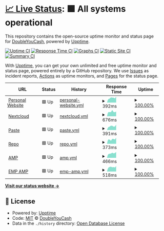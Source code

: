# [📈 Live Status](https://status.wyattduber.com): <!--live status--> **🟩 All systems operational**

This repository contains the open-source uptime monitor and status page for [DoubleYouCash](https://status.wyattduber.com), powered by [Upptime](https://github.com/upptime/upptime).

[![Uptime CI](https://github.com/DoubleYouCash/statuspage/workflows/Uptime%20CI/badge.svg)](https://github.com/DoubleYouCash/statuspage/actions?query=workflow%3A%22Uptime+CI%22)
[![Response Time CI](https://github.com/DoubleYouCash/statuspage/workflows/Response%20Time%20CI/badge.svg)](https://github.com/DoubleYouCash/statuspage/actions?query=workflow%3A%22Response+Time+CI%22)
[![Graphs CI](https://github.com/DoubleYouCash/statuspage/workflows/Graphs%20CI/badge.svg)](https://github.com/DoubleYouCash/statuspage/actions?query=workflow%3A%22Graphs+CI%22)
[![Static Site CI](https://github.com/DoubleYouCash/statuspage/workflows/Static%20Site%20CI/badge.svg)](https://github.com/DoubleYouCash/statuspage/actions?query=workflow%3A%22Static+Site+CI%22)
[![Summary CI](https://github.com/DoubleYouCash/statuspage/workflows/Summary%20CI/badge.svg)](https://github.com/DoubleYouCash/statuspage/actions?query=workflow%3A%22Summary+CI%22)

With [Upptime](https://upptime.js.org), you can get your own unlimited and free uptime monitor and status page, powered entirely by a GitHub repository. We use [Issues](https://github.com/DoubleYouCash/statuspage/issues) as incident reports, [Actions](https://github.com/DoubleYouCash/statuspage/actions) as uptime monitors, and [Pages](https://status.wyattduber.com) for the status page.

<!--start: status pages-->
<!-- This summary is generated by Upptime (https://github.com/upptime/upptime) -->
<!-- Do not edit this manually, your changes will be overwritten -->
<!-- prettier-ignore -->
| URL | Status | History | Response Time | Uptime |
| --- | ------ | ------- | ------------- | ------ |
| <img alt="" src="https://icons.duckduckgo.com/ip3/www.wyattduber.com.ico" height="13"> [Personal Website](https://www.wyattduber.com) | 🟩 Up | [personal-website.yml](https://github.com/wyattduber/statuspage/commits/HEAD/history/personal-website.yml) | <details><summary><img alt="Response time graph" src="./graphs/personal-website/response-time-week.png" height="20"> 392ms</summary><br><a href="https://status.wyattduber.com/history/personal-website"><img alt="Response time 686" src="https://img.shields.io/endpoint?url=https%3A%2F%2Fraw.githubusercontent.com%2Fwyattduber%2Fstatuspage%2FHEAD%2Fapi%2Fpersonal-website%2Fresponse-time.json"></a><br><a href="https://status.wyattduber.com/history/personal-website"><img alt="24-hour response time 389" src="https://img.shields.io/endpoint?url=https%3A%2F%2Fraw.githubusercontent.com%2Fwyattduber%2Fstatuspage%2FHEAD%2Fapi%2Fpersonal-website%2Fresponse-time-day.json"></a><br><a href="https://status.wyattduber.com/history/personal-website"><img alt="7-day response time 392" src="https://img.shields.io/endpoint?url=https%3A%2F%2Fraw.githubusercontent.com%2Fwyattduber%2Fstatuspage%2FHEAD%2Fapi%2Fpersonal-website%2Fresponse-time-week.json"></a><br><a href="https://status.wyattduber.com/history/personal-website"><img alt="30-day response time 437" src="https://img.shields.io/endpoint?url=https%3A%2F%2Fraw.githubusercontent.com%2Fwyattduber%2Fstatuspage%2FHEAD%2Fapi%2Fpersonal-website%2Fresponse-time-month.json"></a><br><a href="https://status.wyattduber.com/history/personal-website"><img alt="1-year response time 793" src="https://img.shields.io/endpoint?url=https%3A%2F%2Fraw.githubusercontent.com%2Fwyattduber%2Fstatuspage%2FHEAD%2Fapi%2Fpersonal-website%2Fresponse-time-year.json"></a></details> | <details><summary><a href="https://status.wyattduber.com/history/personal-website">100.00%</a></summary><a href="https://status.wyattduber.com/history/personal-website"><img alt="All-time uptime 96.64%" src="https://img.shields.io/endpoint?url=https%3A%2F%2Fraw.githubusercontent.com%2Fwyattduber%2Fstatuspage%2FHEAD%2Fapi%2Fpersonal-website%2Fuptime.json"></a><br><a href="https://status.wyattduber.com/history/personal-website"><img alt="24-hour uptime 100.00%" src="https://img.shields.io/endpoint?url=https%3A%2F%2Fraw.githubusercontent.com%2Fwyattduber%2Fstatuspage%2FHEAD%2Fapi%2Fpersonal-website%2Fuptime-day.json"></a><br><a href="https://status.wyattduber.com/history/personal-website"><img alt="7-day uptime 100.00%" src="https://img.shields.io/endpoint?url=https%3A%2F%2Fraw.githubusercontent.com%2Fwyattduber%2Fstatuspage%2FHEAD%2Fapi%2Fpersonal-website%2Fuptime-week.json"></a><br><a href="https://status.wyattduber.com/history/personal-website"><img alt="30-day uptime 100.00%" src="https://img.shields.io/endpoint?url=https%3A%2F%2Fraw.githubusercontent.com%2Fwyattduber%2Fstatuspage%2FHEAD%2Fapi%2Fpersonal-website%2Fuptime-month.json"></a><br><a href="https://status.wyattduber.com/history/personal-website"><img alt="1-year uptime 97.10%" src="https://img.shields.io/endpoint?url=https%3A%2F%2Fraw.githubusercontent.com%2Fwyattduber%2Fstatuspage%2FHEAD%2Fapi%2Fpersonal-website%2Fuptime-year.json"></a></details>
| <img alt="" src="https://icons.duckduckgo.com/ip3/cloud.wyattduber.com.ico" height="13"> [Nextcloud](https://cloud.wyattduber.com) | 🟩 Up | [nextcloud.yml](https://github.com/wyattduber/statuspage/commits/HEAD/history/nextcloud.yml) | <details><summary><img alt="Response time graph" src="./graphs/nextcloud/response-time-week.png" height="20"> 676ms</summary><br><a href="https://status.wyattduber.com/history/nextcloud"><img alt="Response time 1098" src="https://img.shields.io/endpoint?url=https%3A%2F%2Fraw.githubusercontent.com%2Fwyattduber%2Fstatuspage%2FHEAD%2Fapi%2Fnextcloud%2Fresponse-time.json"></a><br><a href="https://status.wyattduber.com/history/nextcloud"><img alt="24-hour response time 704" src="https://img.shields.io/endpoint?url=https%3A%2F%2Fraw.githubusercontent.com%2Fwyattduber%2Fstatuspage%2FHEAD%2Fapi%2Fnextcloud%2Fresponse-time-day.json"></a><br><a href="https://status.wyattduber.com/history/nextcloud"><img alt="7-day response time 676" src="https://img.shields.io/endpoint?url=https%3A%2F%2Fraw.githubusercontent.com%2Fwyattduber%2Fstatuspage%2FHEAD%2Fapi%2Fnextcloud%2Fresponse-time-week.json"></a><br><a href="https://status.wyattduber.com/history/nextcloud"><img alt="30-day response time 718" src="https://img.shields.io/endpoint?url=https%3A%2F%2Fraw.githubusercontent.com%2Fwyattduber%2Fstatuspage%2FHEAD%2Fapi%2Fnextcloud%2Fresponse-time-month.json"></a><br><a href="https://status.wyattduber.com/history/nextcloud"><img alt="1-year response time 1156" src="https://img.shields.io/endpoint?url=https%3A%2F%2Fraw.githubusercontent.com%2Fwyattduber%2Fstatuspage%2FHEAD%2Fapi%2Fnextcloud%2Fresponse-time-year.json"></a></details> | <details><summary><a href="https://status.wyattduber.com/history/nextcloud">100.00%</a></summary><a href="https://status.wyattduber.com/history/nextcloud"><img alt="All-time uptime 95.42%" src="https://img.shields.io/endpoint?url=https%3A%2F%2Fraw.githubusercontent.com%2Fwyattduber%2Fstatuspage%2FHEAD%2Fapi%2Fnextcloud%2Fuptime.json"></a><br><a href="https://status.wyattduber.com/history/nextcloud"><img alt="24-hour uptime 100.00%" src="https://img.shields.io/endpoint?url=https%3A%2F%2Fraw.githubusercontent.com%2Fwyattduber%2Fstatuspage%2FHEAD%2Fapi%2Fnextcloud%2Fuptime-day.json"></a><br><a href="https://status.wyattduber.com/history/nextcloud"><img alt="7-day uptime 100.00%" src="https://img.shields.io/endpoint?url=https%3A%2F%2Fraw.githubusercontent.com%2Fwyattduber%2Fstatuspage%2FHEAD%2Fapi%2Fnextcloud%2Fuptime-week.json"></a><br><a href="https://status.wyattduber.com/history/nextcloud"><img alt="30-day uptime 100.00%" src="https://img.shields.io/endpoint?url=https%3A%2F%2Fraw.githubusercontent.com%2Fwyattduber%2Fstatuspage%2FHEAD%2Fapi%2Fnextcloud%2Fuptime-month.json"></a><br><a href="https://status.wyattduber.com/history/nextcloud"><img alt="1-year uptime 96.87%" src="https://img.shields.io/endpoint?url=https%3A%2F%2Fraw.githubusercontent.com%2Fwyattduber%2Fstatuspage%2FHEAD%2Fapi%2Fnextcloud%2Fuptime-year.json"></a></details>
| <img alt="" src="https://icons.duckduckgo.com/ip3/paste.wyattduber.com.ico" height="13"> [Paste](https://paste.wyattduber.com) | 🟩 Up | [paste.yml](https://github.com/wyattduber/statuspage/commits/HEAD/history/paste.yml) | <details><summary><img alt="Response time graph" src="./graphs/paste/response-time-week.png" height="20"> 391ms</summary><br><a href="https://status.wyattduber.com/history/paste"><img alt="Response time 531" src="https://img.shields.io/endpoint?url=https%3A%2F%2Fraw.githubusercontent.com%2Fwyattduber%2Fstatuspage%2FHEAD%2Fapi%2Fpaste%2Fresponse-time.json"></a><br><a href="https://status.wyattduber.com/history/paste"><img alt="24-hour response time 380" src="https://img.shields.io/endpoint?url=https%3A%2F%2Fraw.githubusercontent.com%2Fwyattduber%2Fstatuspage%2FHEAD%2Fapi%2Fpaste%2Fresponse-time-day.json"></a><br><a href="https://status.wyattduber.com/history/paste"><img alt="7-day response time 391" src="https://img.shields.io/endpoint?url=https%3A%2F%2Fraw.githubusercontent.com%2Fwyattduber%2Fstatuspage%2FHEAD%2Fapi%2Fpaste%2Fresponse-time-week.json"></a><br><a href="https://status.wyattduber.com/history/paste"><img alt="30-day response time 375" src="https://img.shields.io/endpoint?url=https%3A%2F%2Fraw.githubusercontent.com%2Fwyattduber%2Fstatuspage%2FHEAD%2Fapi%2Fpaste%2Fresponse-time-month.json"></a><br><a href="https://status.wyattduber.com/history/paste"><img alt="1-year response time 572" src="https://img.shields.io/endpoint?url=https%3A%2F%2Fraw.githubusercontent.com%2Fwyattduber%2Fstatuspage%2FHEAD%2Fapi%2Fpaste%2Fresponse-time-year.json"></a></details> | <details><summary><a href="https://status.wyattduber.com/history/paste">100.00%</a></summary><a href="https://status.wyattduber.com/history/paste"><img alt="All-time uptime 94.30%" src="https://img.shields.io/endpoint?url=https%3A%2F%2Fraw.githubusercontent.com%2Fwyattduber%2Fstatuspage%2FHEAD%2Fapi%2Fpaste%2Fuptime.json"></a><br><a href="https://status.wyattduber.com/history/paste"><img alt="24-hour uptime 100.00%" src="https://img.shields.io/endpoint?url=https%3A%2F%2Fraw.githubusercontent.com%2Fwyattduber%2Fstatuspage%2FHEAD%2Fapi%2Fpaste%2Fuptime-day.json"></a><br><a href="https://status.wyattduber.com/history/paste"><img alt="7-day uptime 100.00%" src="https://img.shields.io/endpoint?url=https%3A%2F%2Fraw.githubusercontent.com%2Fwyattduber%2Fstatuspage%2FHEAD%2Fapi%2Fpaste%2Fuptime-week.json"></a><br><a href="https://status.wyattduber.com/history/paste"><img alt="30-day uptime 100.00%" src="https://img.shields.io/endpoint?url=https%3A%2F%2Fraw.githubusercontent.com%2Fwyattduber%2Fstatuspage%2FHEAD%2Fapi%2Fpaste%2Fuptime-month.json"></a><br><a href="https://status.wyattduber.com/history/paste"><img alt="1-year uptime 90.10%" src="https://img.shields.io/endpoint?url=https%3A%2F%2Fraw.githubusercontent.com%2Fwyattduber%2Fstatuspage%2FHEAD%2Fapi%2Fpaste%2Fuptime-year.json"></a></details>
| <img alt="" src="https://icons.duckduckgo.com/ip3/repo.wyattduber.com.ico" height="13"> [Repo](https://repo.wyattduber.com) | 🟩 Up | [repo.yml](https://github.com/wyattduber/statuspage/commits/HEAD/history/repo.yml) | <details><summary><img alt="Response time graph" src="./graphs/repo/response-time-week.png" height="20"> 373ms</summary><br><a href="https://status.wyattduber.com/history/repo"><img alt="Response time 507" src="https://img.shields.io/endpoint?url=https%3A%2F%2Fraw.githubusercontent.com%2Fwyattduber%2Fstatuspage%2FHEAD%2Fapi%2Frepo%2Fresponse-time.json"></a><br><a href="https://status.wyattduber.com/history/repo"><img alt="24-hour response time 405" src="https://img.shields.io/endpoint?url=https%3A%2F%2Fraw.githubusercontent.com%2Fwyattduber%2Fstatuspage%2FHEAD%2Fapi%2Frepo%2Fresponse-time-day.json"></a><br><a href="https://status.wyattduber.com/history/repo"><img alt="7-day response time 373" src="https://img.shields.io/endpoint?url=https%3A%2F%2Fraw.githubusercontent.com%2Fwyattduber%2Fstatuspage%2FHEAD%2Fapi%2Frepo%2Fresponse-time-week.json"></a><br><a href="https://status.wyattduber.com/history/repo"><img alt="30-day response time 434" src="https://img.shields.io/endpoint?url=https%3A%2F%2Fraw.githubusercontent.com%2Fwyattduber%2Fstatuspage%2FHEAD%2Fapi%2Frepo%2Fresponse-time-month.json"></a><br><a href="https://status.wyattduber.com/history/repo"><img alt="1-year response time 573" src="https://img.shields.io/endpoint?url=https%3A%2F%2Fraw.githubusercontent.com%2Fwyattduber%2Fstatuspage%2FHEAD%2Fapi%2Frepo%2Fresponse-time-year.json"></a></details> | <details><summary><a href="https://status.wyattduber.com/history/repo">100.00%</a></summary><a href="https://status.wyattduber.com/history/repo"><img alt="All-time uptime 97.42%" src="https://img.shields.io/endpoint?url=https%3A%2F%2Fraw.githubusercontent.com%2Fwyattduber%2Fstatuspage%2FHEAD%2Fapi%2Frepo%2Fuptime.json"></a><br><a href="https://status.wyattduber.com/history/repo"><img alt="24-hour uptime 100.00%" src="https://img.shields.io/endpoint?url=https%3A%2F%2Fraw.githubusercontent.com%2Fwyattduber%2Fstatuspage%2FHEAD%2Fapi%2Frepo%2Fuptime-day.json"></a><br><a href="https://status.wyattduber.com/history/repo"><img alt="7-day uptime 100.00%" src="https://img.shields.io/endpoint?url=https%3A%2F%2Fraw.githubusercontent.com%2Fwyattduber%2Fstatuspage%2FHEAD%2Fapi%2Frepo%2Fuptime-week.json"></a><br><a href="https://status.wyattduber.com/history/repo"><img alt="30-day uptime 100.00%" src="https://img.shields.io/endpoint?url=https%3A%2F%2Fraw.githubusercontent.com%2Fwyattduber%2Fstatuspage%2FHEAD%2Fapi%2Frepo%2Fuptime-month.json"></a><br><a href="https://status.wyattduber.com/history/repo"><img alt="1-year uptime 97.06%" src="https://img.shields.io/endpoint?url=https%3A%2F%2Fraw.githubusercontent.com%2Fwyattduber%2Fstatuspage%2FHEAD%2Fapi%2Frepo%2Fuptime-year.json"></a></details>
| <img alt="" src="https://icons.duckduckgo.com/ip3/server.wyattduber.com.ico" height="13"> [AMP](https://server.wyattduber.com) | 🟩 Up | [amp.yml](https://github.com/wyattduber/statuspage/commits/HEAD/history/amp.yml) | <details><summary><img alt="Response time graph" src="./graphs/amp/response-time-week.png" height="20"> 466ms</summary><br><a href="https://status.wyattduber.com/history/amp"><img alt="Response time 561" src="https://img.shields.io/endpoint?url=https%3A%2F%2Fraw.githubusercontent.com%2Fwyattduber%2Fstatuspage%2FHEAD%2Fapi%2Famp%2Fresponse-time.json"></a><br><a href="https://status.wyattduber.com/history/amp"><img alt="24-hour response time 500" src="https://img.shields.io/endpoint?url=https%3A%2F%2Fraw.githubusercontent.com%2Fwyattduber%2Fstatuspage%2FHEAD%2Fapi%2Famp%2Fresponse-time-day.json"></a><br><a href="https://status.wyattduber.com/history/amp"><img alt="7-day response time 466" src="https://img.shields.io/endpoint?url=https%3A%2F%2Fraw.githubusercontent.com%2Fwyattduber%2Fstatuspage%2FHEAD%2Fapi%2Famp%2Fresponse-time-week.json"></a><br><a href="https://status.wyattduber.com/history/amp"><img alt="30-day response time 492" src="https://img.shields.io/endpoint?url=https%3A%2F%2Fraw.githubusercontent.com%2Fwyattduber%2Fstatuspage%2FHEAD%2Fapi%2Famp%2Fresponse-time-month.json"></a><br><a href="https://status.wyattduber.com/history/amp"><img alt="1-year response time 621" src="https://img.shields.io/endpoint?url=https%3A%2F%2Fraw.githubusercontent.com%2Fwyattduber%2Fstatuspage%2FHEAD%2Fapi%2Famp%2Fresponse-time-year.json"></a></details> | <details><summary><a href="https://status.wyattduber.com/history/amp">100.00%</a></summary><a href="https://status.wyattduber.com/history/amp"><img alt="All-time uptime 95.86%" src="https://img.shields.io/endpoint?url=https%3A%2F%2Fraw.githubusercontent.com%2Fwyattduber%2Fstatuspage%2FHEAD%2Fapi%2Famp%2Fuptime.json"></a><br><a href="https://status.wyattduber.com/history/amp"><img alt="24-hour uptime 100.00%" src="https://img.shields.io/endpoint?url=https%3A%2F%2Fraw.githubusercontent.com%2Fwyattduber%2Fstatuspage%2FHEAD%2Fapi%2Famp%2Fuptime-day.json"></a><br><a href="https://status.wyattduber.com/history/amp"><img alt="7-day uptime 100.00%" src="https://img.shields.io/endpoint?url=https%3A%2F%2Fraw.githubusercontent.com%2Fwyattduber%2Fstatuspage%2FHEAD%2Fapi%2Famp%2Fuptime-week.json"></a><br><a href="https://status.wyattduber.com/history/amp"><img alt="30-day uptime 100.00%" src="https://img.shields.io/endpoint?url=https%3A%2F%2Fraw.githubusercontent.com%2Fwyattduber%2Fstatuspage%2FHEAD%2Fapi%2Famp%2Fuptime-month.json"></a><br><a href="https://status.wyattduber.com/history/amp"><img alt="1-year uptime 97.82%" src="https://img.shields.io/endpoint?url=https%3A%2F%2Fraw.githubusercontent.com%2Fwyattduber%2Fstatuspage%2FHEAD%2Fapi%2Famp%2Fuptime-year.json"></a></details>
| <img alt="" src="https://icons.duckduckgo.com/ip3/server.endofthemapparty.com.ico" height="13"> [EMP AMP](https://server.endofthemapparty.com) | 🟩 Up | [emp-amp.yml](https://github.com/wyattduber/statuspage/commits/HEAD/history/emp-amp.yml) | <details><summary><img alt="Response time graph" src="./graphs/emp-amp/response-time-week.png" height="20"> 518ms</summary><br><a href="https://status.wyattduber.com/history/emp-amp"><img alt="Response time 384" src="https://img.shields.io/endpoint?url=https%3A%2F%2Fraw.githubusercontent.com%2Fwyattduber%2Fstatuspage%2FHEAD%2Fapi%2Femp-amp%2Fresponse-time.json"></a><br><a href="https://status.wyattduber.com/history/emp-amp"><img alt="24-hour response time 489" src="https://img.shields.io/endpoint?url=https%3A%2F%2Fraw.githubusercontent.com%2Fwyattduber%2Fstatuspage%2FHEAD%2Fapi%2Femp-amp%2Fresponse-time-day.json"></a><br><a href="https://status.wyattduber.com/history/emp-amp"><img alt="7-day response time 518" src="https://img.shields.io/endpoint?url=https%3A%2F%2Fraw.githubusercontent.com%2Fwyattduber%2Fstatuspage%2FHEAD%2Fapi%2Femp-amp%2Fresponse-time-week.json"></a><br><a href="https://status.wyattduber.com/history/emp-amp"><img alt="30-day response time 510" src="https://img.shields.io/endpoint?url=https%3A%2F%2Fraw.githubusercontent.com%2Fwyattduber%2Fstatuspage%2FHEAD%2Fapi%2Femp-amp%2Fresponse-time-month.json"></a><br><a href="https://status.wyattduber.com/history/emp-amp"><img alt="1-year response time 346" src="https://img.shields.io/endpoint?url=https%3A%2F%2Fraw.githubusercontent.com%2Fwyattduber%2Fstatuspage%2FHEAD%2Fapi%2Femp-amp%2Fresponse-time-year.json"></a></details> | <details><summary><a href="https://status.wyattduber.com/history/emp-amp">100.00%</a></summary><a href="https://status.wyattduber.com/history/emp-amp"><img alt="All-time uptime 82.88%" src="https://img.shields.io/endpoint?url=https%3A%2F%2Fraw.githubusercontent.com%2Fwyattduber%2Fstatuspage%2FHEAD%2Fapi%2Femp-amp%2Fuptime.json"></a><br><a href="https://status.wyattduber.com/history/emp-amp"><img alt="24-hour uptime 100.00%" src="https://img.shields.io/endpoint?url=https%3A%2F%2Fraw.githubusercontent.com%2Fwyattduber%2Fstatuspage%2FHEAD%2Fapi%2Femp-amp%2Fuptime-day.json"></a><br><a href="https://status.wyattduber.com/history/emp-amp"><img alt="7-day uptime 100.00%" src="https://img.shields.io/endpoint?url=https%3A%2F%2Fraw.githubusercontent.com%2Fwyattduber%2Fstatuspage%2FHEAD%2Fapi%2Femp-amp%2Fuptime-week.json"></a><br><a href="https://status.wyattduber.com/history/emp-amp"><img alt="30-day uptime 100.00%" src="https://img.shields.io/endpoint?url=https%3A%2F%2Fraw.githubusercontent.com%2Fwyattduber%2Fstatuspage%2FHEAD%2Fapi%2Femp-amp%2Fuptime-month.json"></a><br><a href="https://status.wyattduber.com/history/emp-amp"><img alt="1-year uptime 77.43%" src="https://img.shields.io/endpoint?url=https%3A%2F%2Fraw.githubusercontent.com%2Fwyattduber%2Fstatuspage%2FHEAD%2Fapi%2Femp-amp%2Fuptime-year.json"></a></details>

<!--end: status pages-->

[**Visit our status website →**](https://status.wyattduber.com)

## 📄 License

- Powered by: [Upptime](https://github.com/upptime/upptime)
- Code: [MIT](./LICENSE) © [DoubleYouCash](https://status.wyattduber.com)
- Data in the `./history` directory: [Open Database License](https://opendatacommons.org/licenses/odbl/1-0/)
